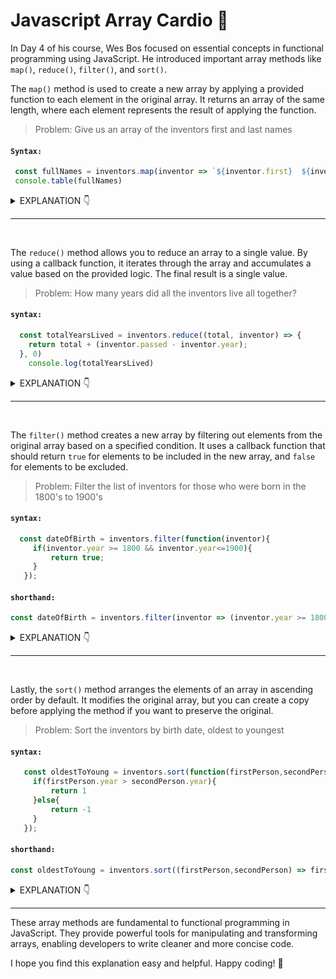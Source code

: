 # Javascript Array Cardio 💪

In Day 4 of his course, Wes Bos focused on essential concepts in functional programming using JavaScript. He introduced important array methods like `map()`, `reduce()`, `filter()`, and `sort()`.

The `map()` method is used to create a new array by applying a provided function to each element in the original array. It returns an array of the same length, where each element represents the result of applying the function.

> Problem:  Give us an array of the inventors first and last names

#### `Syntax:`
```js
 const fullNames = inventors.map(inventor => `${inventor.first}  ${inventor.last}`);
 console.table(fullNames)
```

<details>
<summary>EXPLANATION 👇</summary>

#### `Array.prototpye.map:`


The code first defines a variable called `fullNames` and initializes it to an empty array. Then, it uses the `map()` method to iterate through the `inventors` array. The `map()` method takes a callback function as an argument, and in this case the callback function is `inventor =>` ``${inventor.first}  ${inventor.last}``. This callback function takes an inventor object as an argument and returns a string with the inventor's first and last names concatenated together.

For example, if the `inventors` array contains the following object:

```js
{
  "first": "Thomas",
  "last": "Edison"
}
```

The callback function would return the following string:

```js
"Thomas Edison"
```

The `map()` method then adds the string returned by the callback function to the `fullNames` array. After the `map()` method has finished iterating through the `inventors` array, the `fullNames` array will contain an array of strings with the first and last names of all the inventors.

Finally, the code uses the `console.table()` method to print the `fullNames` array to the console.
</details>

---
<br>

 The `reduce()` method allows you to reduce an array to a single value. By using a callback function, it iterates through the array and accumulates a value based on the provided logic. The final result is a single value.

> Problem:  How many years did all the inventors live all together?

#### `syntax:`
```js
  const totalYearsLived = inventors.reduce((total, inventor) => {
    return total + (inventor.passed - inventor.year);
  }, 0)
    console.log(totalYearsLived)
```

<details>

<summary>EXPLANATION 👇</summary>

#### `Array.prototpye.reduce:`


The code first defines a variable called `totalYearsLived` and initializes it to 0. Then, it uses the `reduce()` method to iterate through the `inventors` array. The `reduce()` method takes a callback function as an argument, and in this case the callback function is ``(total, inventor) => {
    return total + (inventor.passed - inventor.year)};``. This callback function takes two arguments: the current total number of years lived and the current inventor object. The callback function then returns the new total number of years lived, which is the sum of the current total and the number of years the current inventor lived.

For example, if the `inventors` array contains the following objects:

```js
{
  "year": 1847,
  "passed": 1931
},
{
  "year": 1856,
  "passed": 1937
}
```

The callback function would be called twice, once for each inventor object. The first time the callback function is called, the current total would be 0, and the current inventor object would be the first object in the `inventors` array. The callback function would then return the new total, which would be 84 (the difference between 1931 and 1847). The second time the callback function is called, the current total would be 84, and the current inventor object would be the second object in the `inventors` array. The callback function would then return the new total, which would be 81 (the difference between 1937 and 1856).

After the `reduce()` method has finished iterating through the `inventors` array, the `totalYearsLived` variable will contain the total number of years all the inventors lived.

Finally, the code uses the `console.log()` method to print the `totalYearsLived` variable to the console.
</details>

---
<br>


The `filter()` method creates a new array by filtering out elements from the original array based on a specified condition. It uses a callback function that should return `true` for elements to be included in the new array, and `false` for elements to be excluded.

  > Problem: Filter the list of inventors for those who were born in the 1800's to 1900's 

#### `syntax:`
```javascript
  const dateOfBirth = inventors.filter(function(inventor){
     if(inventor.year >= 1800 && inventor.year<=1900){
         return true;
     }
   });
```


 #### `shorthand:`
 ```js
 const dateOfBirth = inventors.filter(inventor => (inventor.year >= 1800 && inventor.year<=1900));
 ```

<details>

<summary>EXPLANATION 👇</summary>

#### `Array.prototype.filter:`


The code first defines a variable called `dateOfBirth` and initializes it to an empty array. Then, it uses the `filter()` method to iterate through the `inventors` array. The `filter()` method takes a callback function as an argument, and in this case the callback function is ``function(inventor)
     if(inventor.year >= 1800 && inventor.year<=1900)
         return true ``.
 This callback function takes an inventor object as an argument and returns a boolean value. The callback function returns `true` if the inventor's year of birth is between 1800 and 1900, and `false` otherwise.

For example, if the `inventors` array contains the following objects:

```js
{
  "year": 1847,
},
{
  "year": 1856,
},
{
  "year": 1901,
}
```

The callback function would be called three times, once for each inventor object. The first two times the callback function is called, it would return `true`, because the year of birth of the first two inventor objects is between 1800 and 1900. The third time the callback function is called, it would return `false`, because the year of birth of the third inventor object is not between 1800 and 1900.

After the `filter()` method has finished iterating through the `inventors` array, the `dateOfBirth` array will contain the inventor objects whose year of birth is between 1800 and 1900.
</details>

---
<br>


 

Lastly, the `sort()` method arranges the elements of an array in ascending order by default. It modifies the original array, but you can create a copy before applying the method if you want to preserve the original.

> Problem:  Sort the inventors by birth date, oldest to youngest


#### `syntax:`

```js
   const oldestToYoung = inventors.sort(function(firstPerson,secondPerson){
     if(firstPerson.year > secondPerson.year){
         return 1
     }else{
         return -1
     }
   });
```
#### `shorthand:`
```js
const oldestToYoung = inventors.sort((firstPerson,secondPerson) => firstPerson.year > secondPerson.year ? 1: -1);
```

<details>
<summary>EXPLANATION 👇</summary>

#### `Array.prototype.sort:`

The code first defines a variable called `oldestToYoung` and initializes it to the `inventors` array. Then, it uses the `sort()` method to sort the `inventors` array. The `sort()` method takes a callback function as an argument, and in this case the callback function is ``function(firstPerson,secondPerson)
     if(firstPerson.year > secondPerson.year)?
        return 1:
         return -1:``. This callback function takes two inventor objects as arguments and returns an integer. The integer returned by the callback function determines the order in which the two inventor objects are sorted.

The callback function returns 1 if the first inventor object's year of birth is greater than the second inventor object's year of birth. This means that the first inventor object will be sorted before the second inventor object. The callback function returns -1 if the first inventor object's year of birth is less than the second inventor object's year of birth. This means that the second inventor object will be sorted before the first inventor object.

After the `sort()` method has finished sorting the `inventors` array, the `oldestToYoung` variable will contain the sorted array. The sorted array will be in ascending order, based on the year of birth of the inventors.

</details>

---


These array methods are fundamental to functional programming in JavaScript. They provide powerful tools for manipulating and transforming arrays, enabling developers to write cleaner and more concise code.

I hope you find this explanation easy and helpful. Happy coding! 🚀